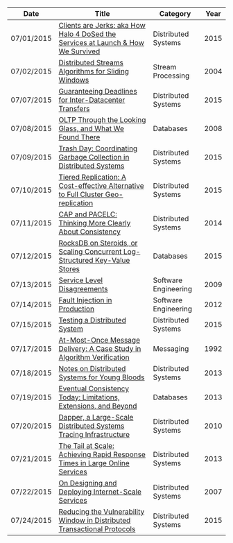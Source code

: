 | Date       | Title         | Category  | Year  |
| ---------- |---------------| ----------|-------|
| 07/01/2015 | [Clients are Jerks: aka How Halo 4 DoSed the Services at Launch & How We Survived](http://caitiem.com/2015/06/23/clients-are-jerks-aka-how-halo-4-dosed-the-services-at-launch-how-we-survived/) | Distributed Systems | 2015
| 07/02/2015 | [Distributed Streams Algorithms for Sliding Windows](http://home.engineering.iastate.edu/~snt/pubs/tocs04.pdf) | Stream Processing | 2004
| 07/07/2015 | [Guaranteeing Deadlines for Inter-Datacenter Transfers](http://sing.cse.ust.hk/~wei/papers/amoeba-eurosys2015.pdf) | Distributed Systems | 2015
| 07/08/2015 | [OLTP Through the Looking Glass, and What We Found There](http://hstore.cs.brown.edu/papers/hstore-lookingglass.pdf) | Databases | 2008
| 07/09/2015 | [Trash Day: Coordinating Garbage Collection in Distributed Systems](https://www.usenix.org/system/files/conference/hotos15/hotos15-paper-maas.pdf) | Distributed Systems | 2015
| 07/10/2015 | [Tiered Replication: A Cost-effective Alternative to Full Cluster Geo-replication](https://www.usenix.org/system/files/conference/atc15/atc15-paper-cidon.pdf) | Distributed Systems | 2015
| 07/11/2015 | [CAP and PACELC: Thinking More Clearly About Consistency](http://brooker.co.za/blog/2014/07/16/pacelc.html) | Distributed Systems | 2014
| 07/12/2015 | [RocksDB on Steroids, or Scaling Concurrent Log-Structured Key-Value Stores](http://yssrblog.tumblr.com/post/117085947023/rocksdb-on-steroids-or-scaling-concurrent) | Databases | 2015
| 07/13/2015 | [Service Level Disagreements](http://blog.b3k.us/2009/07/15/service-level-disagreements.html) | Software Engineering | 2009
| 07/14/2015 | [Fault Injection in Production](http://queue.acm.org/detail.cfm?id=2353017) | Software Engineering | 2012
| 07/15/2015 | [Testing a Distributed System](http://queue.acm.org/detail.cfm?id=2800697) | Distributed Systems | 2015
| 07/17/2015 | [At-Most-Once Message Delivery: A Case Study in Algorithm Verification](http://groups.csail.mit.edu/tds/papers/Lynch/concur92.pdf) | Messaging | 1992
| 07/18/2015 | [Notes on Distributed Systems for Young Bloods](http://www.somethingsimilar.com/2013/01/14/notes-on-distributed-systems-for-young-bloods/) | Distributed Systems | 2013
| 07/19/2015 | [Eventual Consistency Today: Limitations, Extensions, and Beyond](http://queue.acm.org/detail.cfm?id=2462076) | Databases | 2013
| 07/20/2015 | [Dapper, a Large-Scale Distributed Systems Tracing Infrastructure](http://static.googleusercontent.com/media/research.google.com/en/us/pubs/archive/36356.pdf) | Distributed Systems | 2010
| 07/21/2015 | [The Tail at Scale: Achieving Rapid Response Times in Large Online Services](https://www.youtube.com/watch?v=C_PxVdQmfpk) | Distributed Systems | 2013
| 07/22/2015 | [On Designing and Deploying Internet-Scale Services](http://mvdirona.com/jrh/talksAndPapers/JamesRH_Lisa.pdf) | Distributed Systems | 2007
| 07/24/2015 | [Reducing the Vulnerability Window in Distributed Transactional Protocols](https://www.info.ucl.ac.be/~pvr/papoc15-bravo-v3.pdf) | Distributed Systems | 2015
